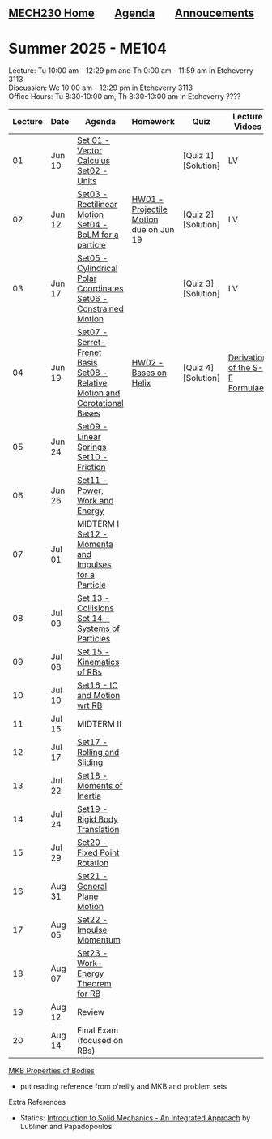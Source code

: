 [MECH230 Home](homepage.md)        [Agenda](lectures-agenda.md)        [Annoucements](announcements.md)
---

# Summer 2025 - ME104
Lecture: Tu 10:00 am - 12:29 pm and Th 0:00 am - 11:59 am in Etcheverry 3113\
Discussion: We 10:00 am - 12:29 pm in Etcheverry 3113\
Office Hours: Tu 8:30-10:00 am, Th 8:30-10:00 am in Etcheverry ????

| Lecture | Date | Agenda | Homework | Quiz | Lecture Vidoes | Solution Vidoes | Demo Vidoes |
| ------- | ---- | ------ |--------- | ---- | -------------- | --------------- | ----------- |
| 01 | Jun 10 | [Set 01 - Vector Calculus]()<br>[Set02 - Units]() | | [Quiz 1] <br> [Solution] | LV | SV | DV |
| 02 | Jun 12 | [Set03 - Rectilinear Motion]()<br>[Set04 - BoLM for a particle]() |[HW01 - Projectile Motion]() due on Jun 19 | [Quiz 2] <br> [Solution] | LV | [MKB 03-004](https://youtu.be/LAl3ZUiUpus) | DV |
| 03 | Jun 17 | [Set05 - Cylindrical Polar Coordinates]() <br> [Set06 - Constrained Motion]() | | [Quiz 3] <br> [Solution] | LV | [MKB 02-021](https://youtu.be/wbUBexp8xfc) <br> [MKB 02-099](https://youtu.be/Bt5neJj4Zhc) | DV |
| 04 | Jun 19 | [Set07 - Serret-Frenet Basis]() <br> [Set08 - Relative Motion and Corotational Bases]() | [HW02 - Bases on Helix]() | [Quiz 4] <br> [Solution] | [Derivation of the S-F Formulae](https://youtu.be/OB13c0WlUSg) | SV | [S-F Wikipedia](https://en.wikipedia.org/wiki/Frenet%E2%80%93Serret_formulas) <br> [S-F on bobsled](https://youtu.be/0ACqRREH180) |
| 05 | Jun 24 | [Set09 - Linear Springs]() <br> [Set10 - Friction]() | | |
| 06 | Jun 26 | [Set11 - Power, Work and Energy]() | | |
| 07 | Jul 01 | MIDTERM I <br>[Set12 - Momenta and Impulses for a Particle]() | | |
| 08 | Jul 03 | [Set 13 - Collisions]() <br> [Set 14 - Systems of Particles]() | | |
| 09 | Jul 08 | [Set 15 - Kinematics of RBs]() | | |
| 10 | Jul 10 | [Set16 - IC and Motion wrt RB]() | | |
| 11 | Jul 15 | MIDTERM II | | |
| 12 | Jul 17 | [Set17 - Rolling and Sliding]() | | |
| 13 | Jul 22 | [Set18 - Moments of Inertia]() | | |
| 14 | Jul 24 | [Set19 - Rigid Body Translation]() | | |
| 15 | Jul 29 | [Set20 - Fixed Point Rotation]() | | |
| 16 | Aug 31 | [Set21 - General Plane Motion]() | | |
| 17 | Aug 05 | [Set22 - Impulse Momentum]() | | |
| 18 | Aug 07 | [Set23 - Work-Energy Theorem for RB]()| | |
| 19 | Aug 12 | Review | | | |
| 20 | Aug 14 | Final Exam (focused on RBs) | | | |


[MKB Properties of Bodies](solids-mkb.pdf)

- put reading reference from o'reilly and MKB and problem sets

Extra References
- Statics: [Introduction to Solid Mechanics - An Integrated Approach](https://link.springer.com/book/10.1007/978-1-4614-6768-7) by Lubliner and Papadopoulos